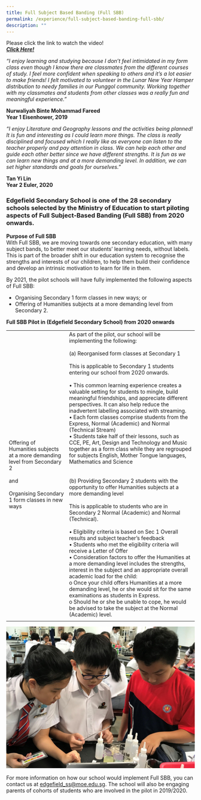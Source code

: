 ```yaml
---
title: Full Subject Based Banding (Full SBB)
permalink: /experience/full-subject-based-banding-full-sbb/
description: ""
---
```

Please click the link to watch the video! <br>
**_[Click Here!](https://www.facebook.com/moesingapore/videos/585832311896463/)_**

_“I enjoy learning and studying because I don’t feel intimidated in my form class even though I know there are classmates from the different courses of study. I feel more confident when speaking to others and it’s a lot easier to make friends! I felt motivated to volunteer in the Lunar New Year Hamper distribution to needy families in our Punggol community. Working together with my classmates and students from other classes was a really fun and meaningful experience.”_  
  
**Nurwaliyah Binte Mohammad Fareed  
Year 1 Eisenhower, 2019**  
  
_“I enjoy Literature and Geography lessons and the activities being planned! It is fun and interesting as I could learn more things. The class is really disciplined and focused which I really like as everyone can listen to the teacher properly and pay attention in class. We can help each other and guide each other better since we have different strengths. It is fun as we can learn new things and at a more demanding level. In addition, we can set higher standards and goals for ourselves.”_  
  
**Tan Yi Lin  
Year 2 Euler, 2020**  

### Edgefield Secondary School is one of the 28 secondary schools selected by the Ministry of Education to start piloting aspects of Full Subject-Based Banding (Full SBB) from 2020 onwards.

**Purpose of Full SBB** <br>
With Full SBB, we are moving towards one secondary education, with many subject bands, to better meet our students’ learning needs, without labels. This is part of the broader shift in our education system to recognise the strengths and interests of our children, to help them build their confidence and develop an intrinsic motivation to learn for life in them.

By 2021, the pilot schools will have fully implemented the following aspects of Full SBB:

* Organising Secondary 1 form classes in new ways; or
* Offering of Humanities subjects at a more demanding level from Secondary 2.

**Full SBB Pilot in (Edgefield Secondary School) from 2020 onwards**

|   |  |
|---|---|
| Offering of Humanities subjects at a more demanding level from Secondary 2<br> <br>and<br> <br>Organising Secondary 1 form classes in new ways | As part of the pilot, our school will be implementing the following:<br> <br>(a)   Reorganised form classes at Secondary 1<br> <br>This is applicable to Secondary 1 students entering our school from 2020 onwards.<br> <br>• This common learning experience creates a valuable setting for students to mingle, build meaningful friendships, and appreciate different perspectives. It can also help reduce the inadvertent labelling associated with streaming.<br>• Each form classes comprise students from the Express, Normal (Academic) and Normal (Technical Stream)<br>• Students take half of their lessons, such as CCE, PE, Art, Design and Technology and Music together as a form class while they are regrouped for subjects English, Mother Tongue languages, Mathematics and Science<br> <br> <br>(b)   Providing Secondary 2 students with the opportunity to offer Humanities subjects at a more demanding level<br> <br>This is applicable to students who are in Secondary 2 Normal (Academic) and Normal (Technical).<br> <br>• Eligibility criteria is based on Sec 1 Overall results and subject teacher’s feedback<br>• Students who met the eligibility criteria will receive a Letter of Offer<br>• Consideration factors to offer the Humanities at a more demanding level includes the strengths, interest in the subject and an appropriate overall academic load for the child:<br>  o Once your child offers Humanities at a more demanding level, he or she would sit for the same examinations as students in Express.<br>  o Should he or she be unable to cope, he would be advised to take the subject at the Normal (Academic) level. |
| | |

![](/images/unnamed.jpg)

For more information on how our school would implement Full SBB, you can contact us at&nbsp;[edgefield\_ss@moe.edu.sg](mailto:edgefield_ss@moe.edu.sg). The school will also be engaging parents of cohorts of students who are involved in the pilot in 2019/2020.